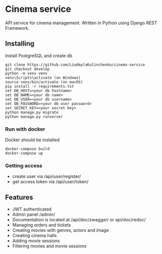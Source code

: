# Cinema service
API service for cinema management. Written in Python using Django REST Framework.

## Installing

Install PostgreSQL and create db

```shell
git clone https://github.com/LiudmylaKulinchenko/cinema-service
git checkout develop
python -m venv venv
venv\Scripts\activate (on Windows)
source venv/bin/activate (on macOS)
pip install -r requirements.txt
set DB_HOST=<your db hostname>
set DB_NAME=<your db name>
set DB_USER=<your db username>
set DB_PASSWORD=<your db user password>
set SECRET_KEY=<your secret key>
python manage.py migrate
python manage.py runserver
```

### Run with docker

Docker should be installed

```shell
docker-compose build
docker-compose up
```

### Getting access

- create user via /api/user/register/
- get access token via /api/user/token/

## Features

- JWT authenticated
- Admin panel /admin/
- Documentation is located at /api/doc/swagger/ or api/doc/redoc/
- Managing orders and tickets
- Creating movies with genres, actors and image
- Creating cinema halls
- Adding movie sessions
- Filtering movies and movie sessions
